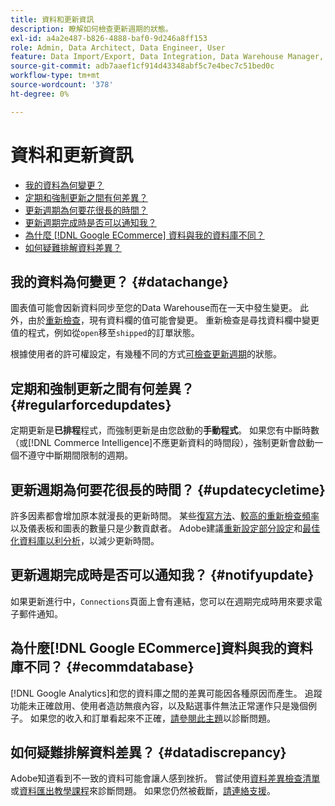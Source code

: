 ```yaml
---
title: 資料和更新資訊
description: 瞭解如何檢查更新週期的狀態。
exl-id: a4a2e487-b826-4888-baf0-9d246a8ff153
role: Admin, Data Architect, Data Engineer, User
feature: Data Import/Export, Data Integration, Data Warehouse Manager, Commerce Tables
source-git-commit: adb7aaef1cf914d43348abf5c7e4bec7c51bed0c
workflow-type: tm+mt
source-wordcount: '378'
ht-degree: 0%

---
```


# 資料和更新資訊

* [我的資料為何變更？](#datachange)
* [定期和強制更新之間有何差異？](#regularforcedupdates)
* [更新週期為何要花很長的時間？](#updatecycletime)
* [更新週期完成時是否可以通知我？](#notifyupdate)
* [為什麼 [!DNL Google ECommerce] 資料與我的資料庫不同？](#ecommdatabase)
* [如何疑難排解資料差異？](#datadiscrepancy)

## 我的資料為何變更？ {#datachange}

圖表值可能會因新資料同步至您的Data Warehouse而在一天中發生變更。 此外，由於[重新檢查](../data-warehouse-mgr/cfg-data-rechecks.md)，現有資料欄的值可能會變更。 重新檢查是尋找資料欄中變更值的程式，例如從`open`移至`shipped`的訂單狀態。

根據使用者的許可權設定，有幾種不同的方式[可檢查更新週期](../../best-practices/check-update-cycle.md)的狀態。

## 定期和強制更新之間有何差異？ {#regularforcedupdates}

定期更新是&#x200B;**已排程**&#x200B;程式，而強制更新是由您啟動的&#x200B;**手動程式**。 如果您有中斷時數（或[!DNL Commerce Intelligence]不應更新資料的時間段），強制更新會啟動一個不遵守中斷期間限制的週期。

## 更新週期為何要花很長的時間？ {#updatecycletime}

許多因素都會增加原本就漫長的更新時間。 某些[復寫方法](../data-warehouse-mgr/cfg-replication-methods.md)、[較高的重新檢查頻率](../data-warehouse-mgr/cfg-data-rechecks.md)以及儀表板和圖表的數量只是少數貢獻者。 Adobe建議[重新設定部分設定](../../best-practices/reduce-update-cycle-time.md)和[最佳化資料庫以利分析](../../best-practices/opt-db-analysis.md)，以減少更新時間。

## 更新週期完成時是否可以通知我？ {#notifyupdate}

如果更新進行中，`Connections`頁面上會有連結，您可以在週期完成時用來要求電子郵件通知。

## 為什麼[!DNL Google ECommerce]資料與我的資料庫不同？ {#ecommdatabase}

[!DNL Google Analytics]和您的資料庫之間的差異可能因各種原因而產生。 追蹤功能未正確啟用、使用者造訪無痕內容，以及點選事件無法正常運作只是幾個例子。 如果您的收入和訂單看起來不正確，[請參閱此主題](https://experienceleague.adobe.com/docs/commerce-knowledge-base/kb/troubleshooting/miscellaneous/diagnosing-google-ecommerce-revenue-discrepancies.html?lang=zh-Hant)以診斷問題。

## 如何疑難排解資料差異？ {#datadiscrepancy}

Adobe知道看到不一致的資料可能會讓人感到挫折。 嘗試使用[資料差異檢查清單](https://experienceleague.adobe.com/docs/commerce-knowledge-base/kb/troubleshooting/miscellaneous/diagnosing-a-data-discrepancy.html?lang=zh-Hant)或[資料匯出教學課程](https://experienceleague.adobe.com/docs/commerce-knowledge-base/kb/troubleshooting/miscellaneous/using-data-exports-to-pinpoint-discrepancies.html?lang=zh-Hant)來診斷問題。 如果您仍然被截斷，[請連絡支援](https://experienceleague.adobe.com/docs/commerce-knowledge-base/kb/troubleshooting/miscellaneous/mbi-service-policies.html?lang=zh-Hant)。
